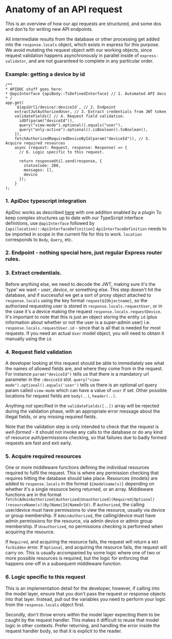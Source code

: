 # Anatomy of an API request

This is an overview of how our api requests are structured, and some dos and don'ts for writing new API endpoints.

All intermediate results from the database or other processing get added into the `response.locals` object, which exists in express for this purpose.
We avoid mutating the request object with our working objects, since request validation happens asynchronously in parallel inside of `express-validator`,
and are not guaranteed to complete in any particular order.

### Example: getting a device by id
```
/**
* APIDOC stuff goes here:
* @apiInterface {apiBody::TsDefinedInterface} // 1. Automated API docs
* /
app.get(
    `${apiUrl}/device/:deviceId`, // 2. Endpoint
    extractJwtAuthorizedUser, // 3. Extract credentials from JWT token
    validateFields([ // 4. Request field validation.
      idOf(param("deviceId")),
      query("view-mode").optional().equals("user"),
      query("only-active").optional().isBoolean().toBoolean(),
    ]),
    fetchAuthorizedRequiredDeviceById(param("deviceId")), // 5. Acquire required resources
    async (request: Request, response: Response) => {
      // 6. Logic specific to this request.
       
      return responseUtil.send(response, {
        statusCode: 200,
        messages: [],
        device
      });
    }
);
```
### 1. ApiDoc typescript integration
ApiDoc works as described [here](https://apidocjs.com/#getting-started) with one addition enabled by a plugin
To keep complex structures up to date with our TypeScript interface definitions, use `@apiInterface` followed by `{api(location)::ApiInterfaceDefinition}`
`ApiInterfaceDefinition` needs to be imported in scope in the current file for this to work. `location` corresponds to `Body`, `Query`, etc. 

### 2. Endpoint - nothing special here, just regular Express router rules.

### 3. Extract credentials.
Before anything else, we need to decode the JWT, making sure it's the 'type' we want - _user_, _device_, or something else.
This step doesn't hit the database, and if successful we get a sort of proxy object attached to `response.locals` using the key format `request${Objectname}`,
so the authorised requesting user is stored in `response.locals.requestUser`, or in the case it's a device making the request `response.locals.requestDevice`.
It's important to note that this is just an object storing the entity `id` (plus information about whether or not the user is a super-admin user) i.e. `response.locals.requestUser.id` - since that is all that is needed for most
requests.  If you need an actual `User` model object, you will need to obtain it manually using the `id`.

### 4. Request field validation
A developer looking at this request should be able to immediately see what the names of allowed fields are, and where they come from in the request.
For instance `param("deviceId")` tells us that there is a mandatory url parameter in the `:deviceId` slot.
`query("view-mode").optional().equals('user')` tells us there is an optional url query param called `view-mode` which can have a value of `user` if set.
Other possible locations for request fields are `body(..)`, `header(..)`.

Anything *not* specified in the `validateFields([..])` array will be rejected during the validation phase, with an appropriate error message about the illegal fields, or any missing required fields.

Note that the validation step is only intended to check that the request is *well-formed* - it should not invoke any calls to the database or do any kind of resource auth/permissions checking, so that failures due to badly formed requests are fast and exit early.

### 5. Acquire required resources

One or more middleware functions defining the individual resources required to fulfil the request.
This is where any permission checking that requires hitting the database should take place.
Resources (models) are added to `response.locals` in the format `${modelname(s)}` depending on whether it's a single resource being returned, or an array.
Middleware functions are in the format `fetch(AdminAuthorized|Authorized|Unauthorized)(Required|Optional)(resourceName(s))By(Name|Id|NameOrId)`.
If `Authorized`, the calling user/device must have permissions to view the resource, usually via device or group membership.
If `AdminAuthorized`, the calling/device must have admin permissions for the resource, via admin device or admin group membership.
If `Unauthorized`, no permissions checking is performed when acquiring the resource.

If `Required`, and acquiring the resource fails, the request will return a `403 forbidden` error.
If `Optional`, and acquiring the resource fails, the request will carry on.  This is usually accompanied by some logic where one of two or more possible resources is required, but the logic for enforcing that happens one-off in a subsequent middleware function.

### 6. Logic specific to this request
This is an implementation detail for the developer, however, if calling into the model layer, ensure that you don't pass the request or response objects into that layer.
Instead, pull out the variables you need to perform your logic from the `response.locals` object first.

Secondly, don't throw errors within the model layer expecting them to be caught by the request handler.  This makes it difficult to reuse that model logic in other contexts.
Prefer returning, and handling the error inside the request handler body, so that it is explicit to the reader.
